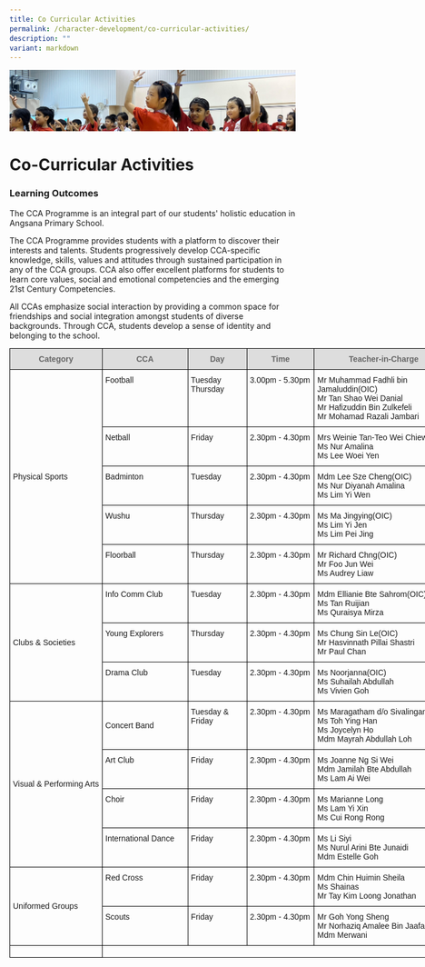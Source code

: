 ```yaml
---
title: Co Curricular Activities
permalink: /character-development/co-curricular-activities/
description: ""
variant: markdown
---
```

![](/images/School%20Development%20Programmes.jpg)


Co-Curricular Activities
========================

### Learning Outcomes

The CCA Programme is an integral part of our students' holistic education in Angsana Primary School.

  

The CCA Programme provides students with a platform to discover their interests and talents. Students progressively develop CCA-specific knowledge, skills, values and attitudes through sustained participation in any of the CCA groups. CCA also offer excellent platforms for students to learn core values, social and emotional competencies and the emerging 21st&nbsp;Century Competencies.

  

All CCAs emphasize social interaction by providing a common space for friendships and social integration amongst students of diverse backgrounds. Through CCA, students develop a sense of identity and belonging to the school.


<style type="text/css">
.tg  {border-collapse:collapse;border-spacing:0;}
.tg td{border-color:black;border-style:solid;border-width:1px;font-family:Arial, sans-serif;font-size:14px;
  overflow:hidden;padding:10px 5px;word-break:normal;}
.tg th{border-color:black;border-style:solid;border-width:1px;font-family:Arial, sans-serif;font-size:14px;
  font-weight:normal;overflow:hidden;padding:10px 5px;word-break:normal;}
.tg .tg-cly1{text-align:left;vertical-align:middle}
.tg .tg-feqv{background-color:#DDD;color:#666;font-weight:bold;text-align:center;vertical-align:middle}
.tg .tg-0lax{text-align:left;vertical-align:top}
</style>
<table class="tg" style="undefined;table-layout: fixed; width: 782px">
<colgroup>
<col style="width: 163px">
<col style="width: 151px">
<col style="width: 104px">
<col style="width: 119px">
<col style="width: 245px">
</colgroup>
<thead>
  <tr>
    <th class="tg-feqv"><span style="color:#666;background-color:#DDD">Category</span></th>
    <th class="tg-feqv"><span style="color:#666;background-color:#DDD">CCA</span></th>
    <th class="tg-feqv"><span style="color:#666;background-color:#DDD">Day</span></th>
    <th class="tg-feqv"><span style="color:#666;background-color:#DDD">Time</span></th>
    <th class="tg-feqv"><span style="color:#666;background-color:#DDD">Teacher-in-Charge</span></th>
  </tr>
</thead>
<tbody>
  <tr>
    <td class="tg-cly1" rowspan="5">Physical Sports</td>
    <td class="tg-0lax">Football</td>
    <td class="tg-0lax">Tuesday<br>Thursday</td>
    <td class="tg-0lax">3.00pm - 5.30pm</td>
    <td class="tg-0lax">Mr Muhammad Fadhli bin Jamaluddin(OIC)<br>Mr Tan Shao Wei Danial<br>Mr Hafizuddin Bin Zulkefeli<br>Mr Mohamad Razali Jambari</td>
  </tr>
  <tr>
    <td class="tg-0lax">Netball</td>
    <td class="tg-0lax">Friday</td>
    <td class="tg-0lax">2.30pm - 4.30pm</td>
    <td class="tg-0lax">Mrs Weinie Tan-Teo Wei Chiew(OIC)<br>Ms Nur Amalina<br>Ms Lee Woei Yen</td>
  </tr>
  <tr>
    <td class="tg-0lax">Badminton</td>
    <td class="tg-0lax">Tuesday</td>
    <td class="tg-0lax">2.30pm - 4.30pm</td>
    <td class="tg-0lax">Mdm Lee Sze Cheng(OIC)<br>Ms Nur Diyanah Amalina<br>Ms Lim Yi Wen
  </td></tr>
  <tr>
    <td class="tg-0lax">Wushu</td>
    <td class="tg-0lax"> Thursday</td>
    <td class="tg-0lax">2.30pm - 4.30pm</td>
    <td class="tg-0lax">Ms Ma Jingying(OIC)<br>Ms Lim Yi Jen<br>Ms Lim Pei Jing</td>
  </tr>
	<tr>
    <td class="tg-0lax">Floorball</td>
    <td class="tg-0lax"> Thursday</td>
    <td class="tg-0lax">2.30pm - 4.30pm</td>
    <td class="tg-0lax">Mr Richard Chng(OIC)<br>Mr Foo Jun Wei<br>Ms Audrey Liaw</td>
  </tr>
  <tr>
    <td class="tg-cly1" rowspan="3">Clubs &amp; Societies</td>
    <td class="tg-0lax">Info Comm Club</td>
    <td class="tg-0lax">Tuesday</td>
    <td class="tg-0lax">2.30pm - 4.30pm</td>
    <td class="tg-0lax">Mdm Ellianie Bte Sahrom(OIC)<br>Ms Tan Ruijian<br>Ms Quraisya Mirza</td>
  </tr>
  <tr>
    <td class="tg-0lax">Young Explorers</td>
    <td class="tg-0lax">Thursday</td>
    <td class="tg-0lax">2.30pm - 4.30pm</td>
    <td class="tg-0lax">Ms Chung Sin Le(OIC)<br>Mr Hasvinnath Pillai Shastri<br>Mr Paul Chan</td>
  </tr>
	<tr>
    <td class="tg-0lax">Drama Club</td>
    <td class="tg-0lax">Tuesday</td>
    <td class="tg-0lax">2.30pm - 4.30pm</td>
    <td class="tg-0lax">Ms Noorjanna(OIC)<br>Ms Suhailah Abdullah<br>Ms Vivien Goh</td>
  </tr>
  <tr>
    <td class="tg-cly1" rowspan="5">Visual &amp; Performing Arts</td>
    <td class="tg-cly1" rowspan="2">Concert Band</td>
    <td class="tg-0lax">Tuesday &amp; Friday</td>
    <td class="tg-0lax">2.30pm - 4.30pm</td>
    <td class="tg-0lax" rowspan="2">Ms Maragatham d/o Sivalingam(OIC)<br>Ms Toh Ying Han<br>Ms Joycelyn Ho<br>Mdm Mayrah Abdullah Loh</td>
  </tr>
  <tr>
  </tr>
  <tr>
    <td class="tg-0lax">Art Club</td>
    <td class="tg-0lax">Friday</td>
    <td class="tg-0lax">2.30pm - 4.30pm</td>
    <td class="tg-0lax">Ms Joanne Ng Si Wei<br>
		Mdm Jamilah Bte Abdullah<br>Ms Lam Ai Wei<br></td>
  </tr>
  <tr>
    <td class="tg-0lax">Choir</td>
    <td class="tg-0lax">Friday</td>
    <td class="tg-0lax">2.30pm - 4.30pm</td>
    <td class="tg-0lax">Ms Marianne Long<br>Ms Lam Yi Xin<br>Ms Cui Rong Rong<br></td>
  </tr>
  <tr>
    <td class="tg-0lax">International Dance</td>
    <td class="tg-0lax">Friday</td>
    <td class="tg-0lax">2.30pm - 4.30pm</td>
    <td class="tg-0lax">Ms Li Siyi<br>Ms Nurul Arini Bte Junaidi<br>Mdm Estelle Goh<br></td>
  </tr>
  <tr>
    <td class="tg-cly1" rowspan="2">Uniformed Groups</td>
    <td class="tg-0lax">Red Cross</td>
    <td class="tg-0lax">Friday</td>
    <td class="tg-0lax">2.30pm - 4.30pm</td>
    <td class="tg-0lax">Mdm Chin Huimin Sheila<br>Ms Shainas<br>Mr Tay Kim Loong Jonathan <br></td>
  </tr>
  <tr>
    <td class="tg-0lax">Scouts</td>
    <td class="tg-0lax">Friday</td>
    <td class="tg-0lax">2.30pm - 4.30pm</td>
    <td class="tg-0lax">Mr Goh Yong Sheng<br>Mr Norhaziq Amalee Bin Jaafar<br>Mdm Merwani</td>
	</tr>
	<tr>
    <td class="tg-0lax"></td>
	</tr>
</tbody>
</table>